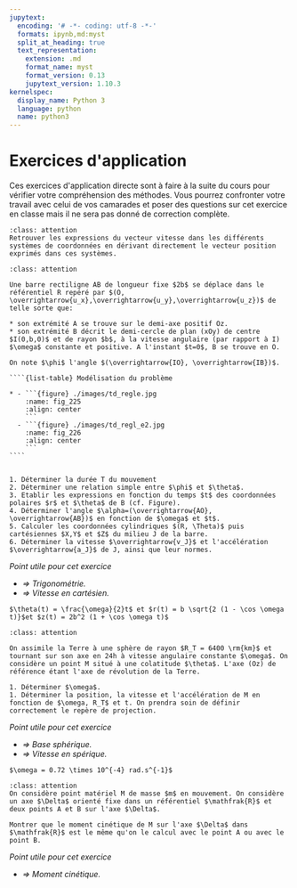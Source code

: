 ```yaml
---
jupytext:
  encoding: '# -*- coding: utf-8 -*-'
  formats: ipynb,md:myst
  split_at_heading: true
  text_representation:
    extension: .md
    format_name: myst
    format_version: 0.13
    jupytext_version: 1.10.3
kernelspec:
  display_name: Python 3
  language: python
  name: python3
---
```

# Exercices d'application

Ces exercices d'application directe sont à faire à la suite du cours pour vérifier votre compréhension des méthodes. Vous pourrez confronter votre travail avec celui de vos camarades et poser des questions sur cet exercice en classe mais il ne sera pas donné de correction complète.

````{admonition} Vecteur vitesse
:class: attention
Retrouver les expressions du vecteur vitesse dans les différents systèmes de coordonnées en dérivant directement le vecteur position exprimés dans ces systèmes.
````

`````{admonition} Chute d'une règle 
:class: attention

Une barre rectiligne AB de longueur fixe $2b$ se déplace dans le référentiel R repéré par $(O, \overrightarrow{u_x},\overrightarrow{u_y},\overrightarrow{u_z})$ de telle sorte que:

* son extrémité A se trouve sur le demi-axe positif Oz.
* son extrémité B décrit le demi-cercle de plan (xOy) de centre $I(0,b,0)$ et de rayon $b$, à la vitesse angulaire (par rapport à I) $\omega$ constante et positive. A l'instant $t=0$, B se trouve en O.

On note $\phi$ l'angle $(\overrightarrow{IO}, \overrightarrow{IB})$.

````{list-table} Modélisation du problème

* - ```{figure} ./images/td_regle.jpg
    :name: fig_225
    :align: center
    ```
  - ```{figure} ./images/td_regl_e2.jpg
    :name: fig_226
    :align: center
    ```
````


1. Déterminer la durée T du mouvement 
2. Déterminer une relation simple entre $\phi$ et $\theta$. 
3. Etablir les expressions en fonction du temps $t$ des coordonnées polaires $r$ et $\theta$ de B (cf. Figure).
4. Déterminer l'angle $\alpha=(\overrightarrow{AO}, \overrightarrow{AB})$ en fonction de $\omega$ et $t$.
5. Calculer les coordonnées cylindriques $(R, \Theta)$ puis cartésiennes $X,Y$ et $Z$ du milieu J de la barre. 
6. Déterminer la vitesse $\overrightarrow{v_J}$ et l'accélération $\overrightarrow{a_J}$ de J, ainsi que leur normes.
`````
_Point utile pour cet exercice_
* _$\Longrightarrow$ Trigonométrie._
* _$\Longrightarrow$ Vitesse en cartésien._


````{topic} Eléments de réponse (sans justification)
$\theta(t) = \frac{\omega}{2}t$ et $r(t) = b \sqrt{2 (1 - \cos \omega t)}$et $z(t) = 2b^2 (1 + \cos \omega t)$
````

````{admonition} Rotation de la Terre 
:class: attention

On assimile la Terre à une sphère de rayon $R_T = 6400 \rm{km}$ et tournant sur son axe en 24h à vitesse angulaire constante $\omega$. On considère un point M situé à une colatitude $\theta$. L'axe (Oz) de référence étant l'axe de révolution de la Terre.

1. Déterminer $\omega$.
1. Déterminer la position, la vitesse et l'accélération de M en fonction de $\omega, R_T$ et t. On prendra soin de définir correctement le repère de projection. 
````
_Point utile pour cet exercice_
* _$\Longrightarrow$ Base sphérique._
* _$\Longrightarrow$ Vitesse en spérique._

````{topic} Eléments de réponse (sans justification)
$\omega = 0.72 \times 10^{-4} rad.s^{-1}$
````

````{admonition} Moment cinétique sur un axe.
:class: attention
On considère point matériel M de masse $m$ en mouvement. On considère un axe $\Delta$ orienté fixe dans un référentiel $\mathfrak{R}$ et deux points A et B sur l'axe $\Delta$.

Montrer que le moment cinétique de M sur l'axe $\Delta$ dans $\mathfrak{R}$ est le même qu'on le calcul avec le point A ou avec le point B.
````
_Point utile pour cet exercice_
* _$\Longrightarrow$ Moment cinétique._
